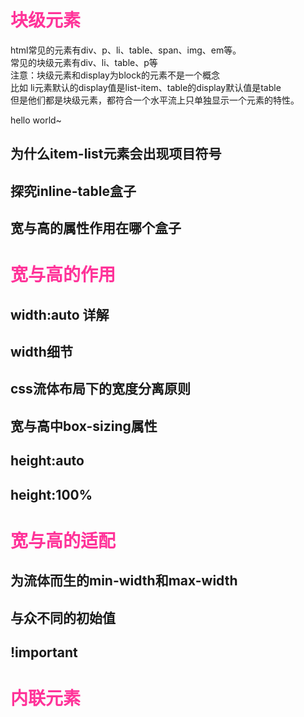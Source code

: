 
# <font color=#ff3399>块级元素</font>
html常见的元素有div、p、li、table、span、img、em等。  
常见的块级元素有div、li、table、p等  
注意：块级元素和display为block的元素不是一个概念  
比如 li元素默认的display值是list-item、table的display默认值是table  
但是他们都是块级元素，都符合一个水平流上只单独显示一个元素的特性。  

hello world~
## 为什么item-list元素会出现项目符号
## 探究inline-table盒子
## 宽与高的属性作用在哪个盒子
# <font color=#ff3399>宽与高的作用</font>
## width:auto 详解
## width细节
## css流体布局下的宽度分离原则
## 宽与高中box-sizing属性
## height:auto
## height:100%

# <font color=#ff3399>宽与高的适配</font>
## 为流体而生的min-width和max-width
## 与众不同的初始值
## !important
## 

# <font color=#ff3399>内联元素</font>
